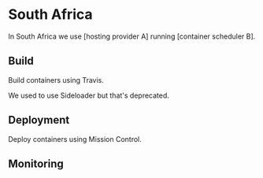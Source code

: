 # South Africa

In South Africa we use [hosting provider A] running [container scheduler B].

## Build

Build containers using Travis.

We used to use Sideloader but that's deprecated.

## Deployment

Deploy containers using Mission Control.

## Monitoring
